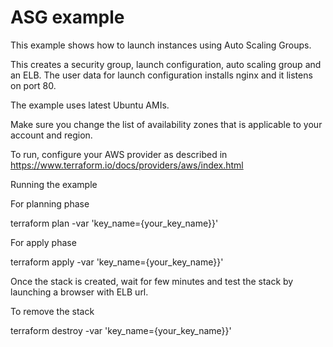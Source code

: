 # ASG example

This example shows how to launch instances using Auto Scaling Groups.

This creates a security group, launch configuration, auto scaling group and an ELB. The user data for launch configuration installs nginx and it listens on port 80.

The example uses latest Ubuntu AMIs. 

Make sure you change the list of availability zones that is applicable to your account and region.

To run, configure your AWS provider as described in https://www.terraform.io/docs/providers/aws/index.html

Running the example

For planning phase 

terraform plan -var 'key_name={your_key_name}}'

For apply phase 

terraform apply -var 'key_name={your_key_name}}'

Once the stack is created, wait for few minutes and test the stack by launching a browser with ELB url. 

To remove the stack

 terraform destroy -var 'key_name={your_key_name}}'

